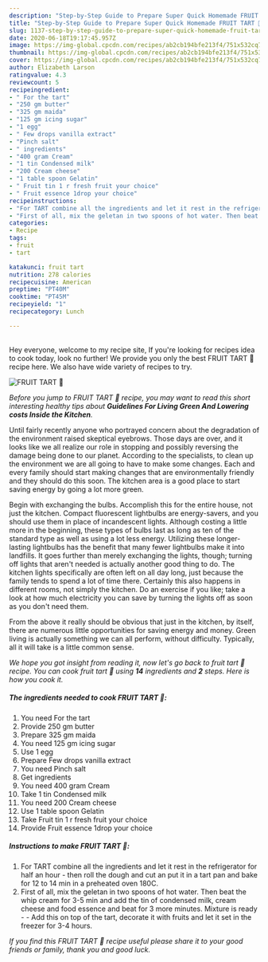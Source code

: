 ```yaml
---
description: "Step-by-Step Guide to Prepare Super Quick Homemade FRUIT TART 🍒"
title: "Step-by-Step Guide to Prepare Super Quick Homemade FRUIT TART 🍒"
slug: 1137-step-by-step-guide-to-prepare-super-quick-homemade-fruit-tart
date: 2020-06-18T19:17:45.957Z
image: https://img-global.cpcdn.com/recipes/ab2cb194bfe213f4/751x532cq70/fruit-tart-🍒-recipe-main-photo.jpg
thumbnail: https://img-global.cpcdn.com/recipes/ab2cb194bfe213f4/751x532cq70/fruit-tart-🍒-recipe-main-photo.jpg
cover: https://img-global.cpcdn.com/recipes/ab2cb194bfe213f4/751x532cq70/fruit-tart-🍒-recipe-main-photo.jpg
author: Elizabeth Larson
ratingvalue: 4.3
reviewcount: 5
recipeingredient:
- " For the tart"
- "250 gm butter"
- "325 gm maida"
- "125 gm icing sugar"
- "1 egg"
- " Few drops vanilla extract"
- "Pinch salt"
- " ingredients"
- "400 gram Cream"
- "1 tin Condensed milk"
- "200 Cream cheese"
- "1 table spoon Gelatin"
- " Fruit tin 1 r fresh fruit your choice"
- " Fruit essence 1drop your choice"
recipeinstructions:
- "For TART combine all the ingredients and let it rest in the refrigerator for half an hour then roll the dough and cut an put it in a tart pan and bake for 12 to 14 min in a preheated oven 180C."
- "First of all, mix the geletan in two spoons of hot water. Then beat the whip cream for 3-5 min and add the tin of condensed milk, cream cheese and food essence and beat for 3 more minutes. Mixture is ready  Add this on top of the tart, decorate it with fruits and let it set in the freezer for 3-4 hours."
categories:
- Recipe
tags:
- fruit
- tart

katakunci: fruit tart 
nutrition: 278 calories
recipecuisine: American
preptime: "PT40M"
cooktime: "PT45M"
recipeyield: "1"
recipecategory: Lunch

---
```

<br>
Hey everyone, welcome to my recipe site, If you're looking for recipes idea to cook today, look no further! We provide you only the best FRUIT TART 🍒 recipe here. We also have wide variety of recipes to try.
<br>


![FRUIT TART 🍒](https://img-global.cpcdn.com/recipes/ab2cb194bfe213f4/751x532cq70/fruit-tart-🍒-recipe-main-photo.jpg)

<i>Before you jump to FRUIT TART 🍒 recipe, you may want to read this short interesting healthy tips about 
<strong>Guidelines For Living Green And Lowering costs Inside the Kitchen</strong>.</i>
</br>

Until fairly recently anyone who portrayed concern about the degradation of the environment raised skeptical eyebrows. Those days are over, and it looks like we all realize our role in stopping and possibly reversing the damage being done to our planet. According to the specialists, to clean up the environment we are all going to have to make some changes. Each and every family should start making changes that are environmentally friendly and they should do this soon. The kitchen area is a good place to start saving energy by going a lot more green.

Begin with exchanging the bulbs. Accomplish this for the entire house, not just the kitchen. Compact fluorescent lightbulbs are energy-savers, and you should use them in place of incandescent lights. Although costing a little more in the beginning, these types of bulbs last as long as ten of the standard type as well as using a lot less energy. Utilizing these longer-lasting lightbulbs has the benefit that many fewer lightbulbs make it into landfills. It goes further than merely exchanging the lights, though; turning off lights that aren't needed is actually another good thing to do. The kitchen lights specifically are often left on all day long, just because the family tends to spend a lot of time there. Certainly this also happens in different rooms, not simply the kitchen. Do an exercise if you like; take a look at how much electricity you can save by turning the lights off as soon as you don't need them.

From the above it really should be obvious that just in the kitchen, by itself, there are numerous little opportunities for saving energy and money. Green living is actually something we can all perform, without difficulty. Typically, all it will take is a little common sense.


<i>We hope you got insight from reading it, now let's go back to fruit tart 🍒 recipe. You can cook fruit tart 🍒 using <strong>14</strong> ingredients and <strong>2</strong> steps. Here is how you cook it.
</i>

##### The ingredients needed to cook FRUIT TART 🍒:

1. You need  For the tart
1. Provide 250 gm butter
1. Prepare 325 gm maida
1. You need 125 gm icing sugar
1. Use 1 egg
1. Prepare  Few drops vanilla extract
1. You need Pinch salt
1. Get  ingredients
1. You need 400 gram Cream
1. Take 1 tin Condensed milk
1. You need 200 Cream cheese
1. Use 1 table spoon Gelatin
1. Take  Fruit tin 1 r fresh fruit your choice
1. Provide  Fruit essence 1drop your choice


##### Instructions to make FRUIT TART 🍒:

1. For TART combine all the ingredients and let it rest in the refrigerator for half an hour - then roll the dough and cut an put it in a tart pan and bake for 12 to 14 min in a preheated oven 180C.
1. First of all, mix the geletan in two spoons of hot water. Then beat the whip cream for 3-5 min and add the tin of condensed milk, cream cheese and food essence and beat for 3 more minutes. Mixture is ready -  - Add this on top of the tart, decorate it with fruits and let it set in the freezer for 3-4 hours.


<i>If you find this FRUIT TART 🍒 recipe useful please share it to your good friends or family, thank you and good luck.</i>
